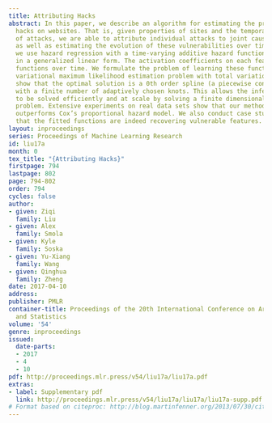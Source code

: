 ```yaml
---
title: Attributing Hacks
abstract: In this paper, we describe an algorithm for estimating the provenance of
  hacks on websites. That is, given properties of sites and the temporal occurrence
  of attacks, we are able to attribute individual attacks to joint causes and vulnerabilities,
  as well as estimating the evolution of these vulnerabilities over time. Specifically,
  we use hazard regression with a time-varying additive hazard function parameterized
  in a generalized linear form. The activation coefficients on each feature are continuous-time
  functions over time. We formulate the problem of learning these functions as a constrained
  variational maximum likelihood estimation problem with total variation penalty and
  show that the optimal solution is a 0th order spline (a piecewise constant function)
  with a finite number of adaptively chosen knots. This allows the inference problem
  to be solved efficiently and at scale by solving a finite dimensional optimization
  problem. Extensive experiments on real data sets show that our method significantly
  outperforms Cox’s proportional hazard model. We also conduct case studies and verify
  that the fitted functions are indeed recovering vulnerable features.
layout: inproceedings
series: Proceedings of Machine Learning Research
id: liu17a
month: 0
tex_title: "{Attributing Hacks}"
firstpage: 794
lastpage: 802
page: 794-802
order: 794
cycles: false
author:
- given: Ziqi
  family: Liu
- given: Alex
  family: Smola
- given: Kyle
  family: Soska
- given: Yu-Xiang
  family: Wang
- given: Qinghua
  family: Zheng
date: 2017-04-10
address: 
publisher: PMLR
container-title: Proceedings of the 20th International Conference on Artificial Intelligence
  and Statistics
volume: '54'
genre: inproceedings
issued:
  date-parts:
  - 2017
  - 4
  - 10
pdf: http://proceedings.mlr.press/v54/liu17a/liu17a.pdf
extras:
- label: Supplementary pdf
  link: http://proceedings.mlr.press/v54/liu17a/liu17a/liu17a-supp.pdf
# Format based on citeproc: http://blog.martinfenner.org/2013/07/30/citeproc-yaml-for-bibliographies/
---
```

